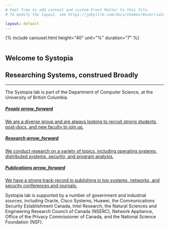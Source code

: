 ```yaml
---
# Feel free to add content and custom Front Matter to this file.
# To modify the layout, see https://jekyllrb.com/docs/themes/#overriding-theme-defaults

layout: default
---
```

<!-- .carousel -->
{% include carousel.html height="40" unit="%" duration="7" %}
<!-- /.carousel -->

<!-- .about section -->
<section>
    <div class="container mb-4">
        <div class="row">
          <div class="col-lg-1 d-lg-flex d-none"> </div>
          <div class="col-xl-3 col-lg-4 col-md-5 p-0 pb-lg-0 pb-md-5 d-md-flex d-none" style="align-items: flex-start; /* SAFARI LOGO DISPLAY BUG FIX */"><img class="img-fluid" src="../assets/images/Vectorized_Logo_(EDITED).png" alt=""></div>
          <div class="col-xl-1 d-xl-flex d-none"> </div>
          <div class="col-lg-6 col-md-7 my-auto pl-md-5 py-5">
            <h2 class="text-right">Welcome to Systopia</h2>
            <h1 class="mt-4 mb-3 text-right">Researching  Systems, construed Broadly</h1>
            <hr class="heading-divider">
            <p class="subheading text-lg-left text-justify">The Systopia lab is part of the Department of Computer Science, at the University of British Columbia.</p>
          </div>
          <div class="col-lg-1 d-lg-flex d-none"> </div>
        </div>
    </div>
</section>
<!-- /.about section -->

<!-- .info cards -->
<section class="pt-md-5 pb-lg-5 pb-0">
    <div class="container">
        <div class="row">
            <div class="col-12 col-md-4 mb-md-0 mb-5 px-md-4"><a class="nav-card" href="people.html" alt="Our Lab">
                <h5 class="mb-4"><span>People</span>
                    <span class="material-icons float-right">
                    arrow_forward
                    </span></h5>
                We are a diverse group and are always looking to recruit strong students, post-docs, and new faculty to join us.</a>
            </div>
            <div class="col-12 col-md-4 mb-md-0 mb-5 px-md-4"><a class="nav-card" href="research.html" alt="Our Research">
                <h5 class="mb-4"><span>Research</span>
                    <span class="material-icons float-right">
                    arrow_forward
                    </span></h5>
                We conduct research on a variety of topics, including operating systems, distributed systems, security, and program analysis.</a>
            </div>
            <div class="col-12 col-md-4 px-md-4"><a class="nav-card" href="publications.html" alt="Our Publications">
                <h5 class="mb-4"><span>Publications</span>
                    <span class="material-icons float-right">
                    arrow_forward
                    </span></h5>
                We have a strong track-record in publishing in top systems, networks, and security conferences and journals.</a>
            </div>
        </div>
    </div>
</section>
<!-- /.info cards -->

<!-- .footer -->
<section class="py-5">
  <div class="container-fluid img-divider p-0">
    <div class="row justify-content-center align-items-center">
      <div class="col-lg-8 text-center">
        <img class="img-fluid" src="../../assets/images/20089915475_8364baed6d_k.jpg" alt="">
      </div>
    </div>
  </div>
</section>


<section class="pb-5"><div class="container text-center">
    <p class="small">Systopia lab is supported by a number of government and industrial sources, including Oracle, Cisco Systems, Huawei, the Communications Security Establishment Canada, Intel Research, the Natural Sciences and Engineering Research Council of Canada (NSERC), Network Appliance, Office of the Privacy Commissioner of Canada, and the National Science Foundation (NSF).</p>
  </div>
</section>
<!-- /.footer -->

